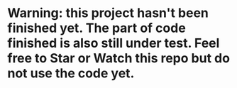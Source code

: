 # Warning: this project hasn't been finished yet. The part of code finished is also still under test. Feel free to Star or Watch this repo but do not use the code yet.
